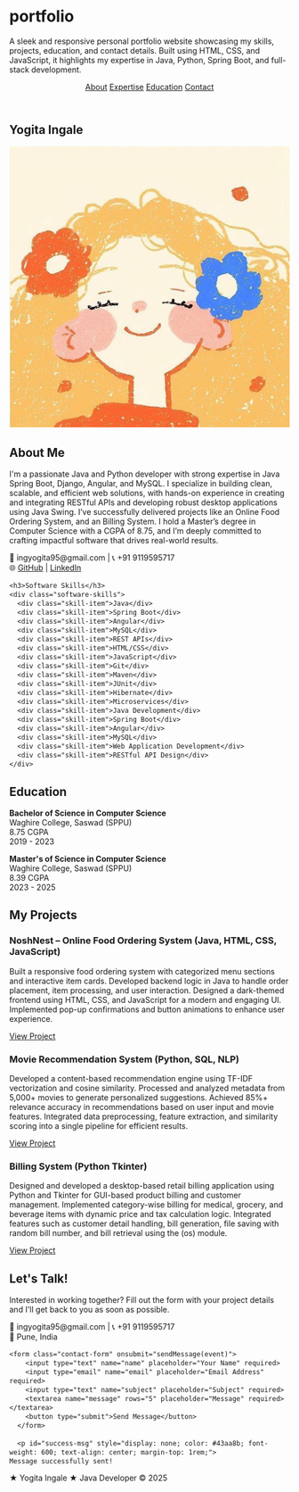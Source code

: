 # portfolio
A sleek and responsive personal portfolio website showcasing my skills, projects, education, and contact details. Built using HTML, CSS, and JavaScript, it highlights my expertise in Java, Python, Spring Boot, and full-stack development.

<html lang="en">
<head>
  <meta charset="UTF-8">
  <meta name="viewport" content="width=device-width, initial-scale=1.0">
  <title>Yogita Ingale - Portfolio & Resume 2025</title>
  <link rel="stylesheet" href="styleYG.css">
  <script src="scriptYG.js"></script>
</head>
<body>

  <header>
    <nav>
      <a href="#about">About</a>
      <a href="#expertise">Expertise</a>
      <a href="#education">Education</a>
      <a href="#contact">Contact</a>
    </nav>
  </header>

  <section id="about">
    <h1>Yogita Ingale</h1>
    <img src="download (48).jpg" alt="Profile photo" class="profile-photo">
    <h2>About Me</h2>
    <p>
      I'm a passionate Java and Python developer with strong expertise in Java Spring Boot, Django, Angular, and MySQL. I specialize in building clean, scalable, and efficient web solutions, with hands-on experience in creating and integrating RESTful APIs and developing robust desktop applications using Java Swing. I’ve successfully delivered projects like an Online Food Ordering System, and an Billing System. I hold a Master’s degree in Computer Science with a CGPA of 8.75, and I’m deeply committed to crafting impactful software that drives real-world results.
    </p>
    <p>
        📧 ingyogita95@gmail.com |   📞 +91 9119595717 <br>
        🌐 
        <a href="https://github.com/yogitaingale" target="_blank" class="link-button">GitHub</a> |
        <a href="https://linkedin.com/in/yogitaingale" target="_blank" class="link-button">LinkedIn</a>
      </p>
      
  </section>

  <section id="expertise">
    

    <h3>Software Skills</h3>
    <div class="software-skills">
      <div class="skill-item">Java</div>
      <div class="skill-item">Spring Boot</div>
      <div class="skill-item">Angular</div>
      <div class="skill-item">MySQL</div>
      <div class="skill-item">REST APIs</div>
      <div class="skill-item">HTML/CSS</div>
      <div class="skill-item">JavaScript</div>
      <div class="skill-item">Git</div>
      <div class="skill-item">Maven</div>
      <div class="skill-item">JUnit</div>
      <div class="skill-item">Hibernate</div>
      <div class="skill-item">Microservices</div>
      <div class="skill-item">Java Development</div>
      <div class="skill-item">Spring Boot</div>
      <div class="skill-item">Angular</div>
      <div class="skill-item">MySQL</div>
      <div class="skill-item">Web Application Development</div>
      <div class="skill-item">RESTful API Design</div>
    </div>
  </section>

  <section id="education">
    <h2>Education</h2>
    <p><strong>Bachelor of Science in Computer Science</strong><br>
    Waghire College, Saswad (SPPU)<br>
    8.75 CGPA<br>
    2019 - 2023</p>
    <p><strong>Master's of Science in Computer Science</strong><br>
        Waghire College, Saswad (SPPU)<br>
        8.39 CGPA<br>
        2023 - 2025
    </p>
   
  </section>

  <section id="projects">
  <h2>My Projects</h2>

  <div class="project">
    <h3>NoshNest – Online Food Ordering System (Java, HTML, CSS, JavaScript)</h3>
    <p>Built a responsive food ordering system with categorized menu sections and interactive item cards.
      Developed backend logic in Java to handle order placement, item processing, and user interaction.
      Designed a dark-themed frontend using HTML, CSS, and JavaScript for a modern and engaging UI.
      Implemented pop-up confirmations and button animations to enhance user experience.</p>
    <a href="https://github.com/your-username/foodfrenzy" target="_blank" class="link-button">View Project</a>
  </div>

  <div class="project">
    <h3>Movie Recommendation System (Python, SQL, NLP)</h3>
    <p>Developed a content-based recommendation engine using TF-IDF vectorization and cosine similarity.
      Processed and analyzed metadata from 5,000+ movies to generate personalized suggestions.
      Achieved 85%+ relevance accuracy in recommendations based on user input and movie features.
      Integrated data preprocessing, feature extraction, and similarity scoring into a single pipeline for efficient results.</p>
    <a href="https://github.com/your-username/movie-recommendation" target="_blank" class="link-button">View Project</a>
  </div>

  <div class="project">
    <h3>Billing System (Python Tkinter)</h3>
    <p>Designed and developed a desktop-based retail billing application using Python and Tkinter for GUI-based product billing and customer management.
    	Implemented category-wise billing for medical, grocery, and beverage items with dynamic price and tax calculation logic.
      Integrated features such as customer detail handling, bill generation, file saving with random bill number, and bill retrieval using the (os) module.
</p>
    <a href="https://github.com/your-username/electricity-billing" target="_blank" class="link-button">View Project</a>
  </div>

</section>
  <section id="contact">
    <h2>Let's Talk!</h2>
    <p>Interested in working together? Fill out the form with your project details and I'll get back to you as soon as possible.</p>
    <p>📧 ingyogita95@gmail.com | 📞 +91 9119595717 <br>📍 Pune, India</p>

    <form class="contact-form" onsubmit="sendMessage(event)">
        <input type="text" name="name" placeholder="Your Name" required>
        <input type="email" name="email" placeholder="Email Address" required>
        <input type="text" name="subject" placeholder="Subject" required>
        <textarea name="message" rows="5" placeholder="Message" required></textarea>
        <button type="submit">Send Message</button>
      </form>
       
      <p id="success-msg" style="display: none; color: #43aa8b; font-weight: 600; text-align: center; margin-top: 1rem;">
    Message successfully sent!
  </p>
  </section>

  <footer>
    ★ Yogita Ingale ★ Java Developer &copy; 2025
  </footer>

  
</body>
</html>
